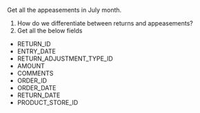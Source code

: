 Get all the appeasements in July month.
1. How do we differentiate between returns and appeasements?
2. Get all the below fields 
- RETURN_ID
- ENTRY_DATE 
- RETURN_ADJUSTMENT_TYPE_ID
- AMOUNT
- COMMENTS 
- ORDER_ID
- ORDER_DATE 
- RETURN_DATE
- PRODUCT_STORE_ID
